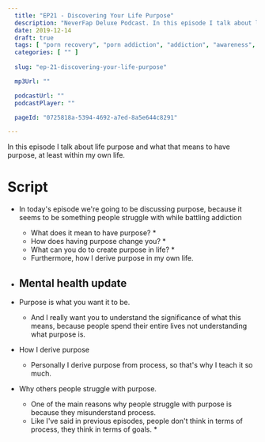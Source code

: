 ```yaml
---
  title: "EP21 - Discovering Your Life Purpose"
  description: "NeverFap Deluxe Podcast. In this episode I talk about life purpose and what that means to have purpose, at least within my own life."
  date: 2019-12-14
  draft: true
  tags: [ "porn recovery", "porn addiction", "addiction", "awareness", "nofap", "neverfap", "neverfap deluxe", "neverfap basics", "nofap podcast", "neverfap podcast", "neverfap deluxe podcast" ]
  categories: [ "" ]
  
  slug: "ep-21-discovering-your-life-purpose"

  mp3Url: ""

  podcastUrl: ""
  podcastPlayer: ""

  pageId: "0725818a-5394-4692-a7ed-8a5e644c8291"

---
```


In this episode I talk about life purpose and what that means to have purpose, at least within my own life.



# Script

- In today's episode we're going to be discussing purpose, because it seems to be something people struggle with while battling addiction
  - What does it mean to have purpose? *
  - How does having purpose change you? *
  - What can you do to create purpose in life? *
  - Furthermore, how I derive purpose in my own life.

- Mental health update
  - 

- Purpose is what you want it to be.
  - And I really want you to understand the significance of what this means, because people spend their entire lives not understanding what purpose is. 

- How I derive purpose
  - Personally I derive purpose from process, so that's why I teach it so much.

- Why others people struggle with purpose.
  - One of the main reasons why people struggle with purpose is because they misunderstand process.
  - Like I've said in previous episodes, people don't think in terms of process, they think in terms of goals. *
  